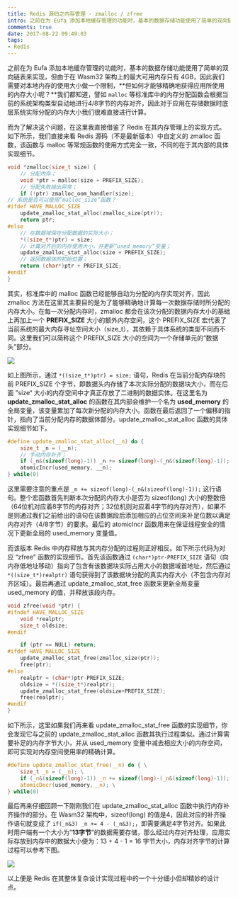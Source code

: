 ```yaml
---
title: Redis 源码之内存管理 - zmalloc / zfree
intro: 之前在为 Eufa 添加本地缓存管理的功能时，基本的数据存储功能使用了简单的双向链表来实现，但由于在 Wasm32 架构上的最大可用内存只有 4GB，因此我们需要对本地内存的使用大小做一个限制，但如何才能够精确地获得应用所使用的内存大小呢？我们都知道，譬如 malloc 等标准库中的内存分配函数会根据当前的系统架构类型自动地进行4/8字节的内存对齐，因此对于应用在存储数据时底层系统实际分配的内存大小我们很难直接进行计算。
comments: true
date: 2017-08-22 09:49:03
tags:
- Redis
---
```


之前在为 Eufa 添加本地缓存管理的功能时，基本的数据存储功能使用了简单的双向链表来实现，但由于在 Wasm32 架构上的最大可用内存只有 4GB，因此我们需要对本地内存的使用大小做一个限制，**但如何才能够精确地获得应用所使用的内存大小呢？**我们都知道，譬如 `malloc` 等标准库中的内存分配函数会根据当前的系统架构类型自动地进行4/8字节的内存对齐，因此对于应用在存储数据时底层系统实际分配的内存大小我们很难直接进行计算。

而为了解决这个问题，在这里我直接借鉴了 Redis 在其内存管理上的实现方式。如下所示，我们直接来看 Redis 源码（不是最新版本）中自定义的 zmalloc 函数，该函数与 malloc 等常规函数的使用方式完全一致，不同的在于其内部的具体实现细节。


```c
void *zmalloc(size_t size) {
    // 分配内存；
    void *ptr = malloc(size + PREFIX_SIZE);
    // 分配失败抛出异常；
    if (!ptr) zmalloc_oom_handler(size);
// 系统是否可以使用”malloc_size“函数？
#ifdef HAVE_MALLOC_SIZE
    update_zmalloc_stat_alloc(zmalloc_size(ptr));
    return ptr;
#else
    // 在数据域保存分配数据的实际大小；
    *((size_t*)ptr) = size;
    // 计算对齐后的内存使用大小，并更新”used_memory“变量；
    update_zmalloc_stat_alloc(size + PREFIX_SIZE);
    // 返回数据体的初始位置；
    return (char*)ptr + PREFIX_SIZE;
#endif
}
```

其实，标准库中的 malloc 函数已经能够自动为分配的内存实现对齐，因此 zmalloc 方法在这里其主要目的是为了能够精确地计算每一次数据存储时所分配的内存大小。在每一次分配内存时，zmalloc 都会在该次分配的数据内存大小的基础上再加上一个 **PREFIX_SIZE** 大小的额外内存空间，这个 PREFIX_SIZE 宏代表了当前系统的最大内存寻址空间大小（size_t），其依赖于具体系统的类型不同而不同。这里我们可以简称这个 PREFIX_SIZE 大小的空间为一个存储单元的“数据头”部分。

![](1.jpg)


如上图所示，通过 `*((size_t*)ptr) = size;` 语句，Redis 在当前分配内存块的前 PREFIX_SIZE 个字节，即数据头内存储了本次实际分配的数据块大小，而在后面 ”size“ 大小的内存空间中才真正存放了二进制的数据实体。在这里名为 **update_zmalloc_stat_alloc** 的函数在其内部会维护一个名为 **used_memory** 的全局变量，该变量累加了每次新分配的内存大小。函数在最后返回了一个偏移的指针，指向了当前分配内存的数据体部分。update_zmalloc_stat_alloc 函数的具体实现细节如下。

```c
#define update_zmalloc_stat_alloc(__n) do { 
    size_t _n = (__n); 
    // 手动内存补齐；
    if (_n&(sizeof(long)-1)) _n += sizeof(long)-(_n&(sizeof(long)-1)); 
    atomicIncr(used_memory, __n); 
} while(0)
```

这里需要注意的重点是 `_n += sizeof(long)-(_n&(sizeof(long)-1));` 这行语句。整个宏函数首先判断本次分配的内存大小是否为 sizeof(long) 大小的整数倍（64位机对应着8字节的内存对齐；32位机则对应着4字节的内存对齐），如果不是则通过我们之前给出的语句在该数据段后添加相应的占位空间来补足位数以满足内存对齐（4/8字节）的要求。最后的 atomicIncr 函数用来在保证线程安全的情况下更新全局的 used_memory 变量值。

而该版本 Redis 中内存释放与其内存分配的过程则正好相反。如下所示代码为对应 “zfree” 函数的实现细节。首先该函数通过 `(char*)ptr-PREFIX_SIZE` 语句（向内存低地址移动）指向了包含有该数据块实际占用大小的数据域首地址，然后通过 `*((size_t*)realptr)` 语句获得到了该数据块分配的真实内存大小（不包含内存对齐区域）。最后再通过 update_zmalloc_stat_free 函数来更新全局变量 used_memory 的值，并释放该段内存。

```c
void zfree(void *ptr) {
#ifndef HAVE_MALLOC_SIZE
    void *realptr;
    size_t oldsize;
#endif

    if (ptr == NULL) return;
#ifdef HAVE_MALLOC_SIZE
    update_zmalloc_stat_free(zmalloc_size(ptr));
    free(ptr);
#else
    realptr = (char*)ptr-PREFIX_SIZE;
    oldsize = *((size_t*)realptr);
    update_zmalloc_stat_free(oldsize+PREFIX_SIZE);
    free(realptr);
#endif
}
```

如下所示，这里如果我们再来看 update_zmalloc_stat_free 函数的实现细节，你会发现它与之前的 update_zmalloc_stat_alloc 函数其执行过程类似。通过计算需要补足的内存字节大小，并从 used_memory 变量中减去相应大小的内存空间，即可实现对内存空间使用率的精确计算。

```c
#define update_zmalloc_stat_free(__n) do { \
    size_t _n = (__n); \
    if (_n&(sizeof(long)-1)) _n += sizeof(long)-(_n&(sizeof(long)-1)); \
    atomicDecr(used_memory,__n); \
} while(0) 
```

最后再来仔细回顾一下刚刚我们在 update_zmalloc_stat_alloc 函数中执行内存补齐操作的部分。在 Wasm32 架构中，sizeof(long) 的值是4，因此对应的补齐操作语句就变成了 `if(_n&3) _n += 4 - (_n&3);`，即需要满足4字节对齐。如果此时用户端有一个大小为”**13字节**“的数据需要存储，那么经过内存对齐处理，应用实际存放到内存中的数据大小便为：13 + 4 - 1 = 16 字节大小，内存对齐字节的计算过程可以参考下图。

![](2.jpg)


以上便是 Redis 在其整体复杂设计实现过程中的一个十分细小但却精妙的设计点。
